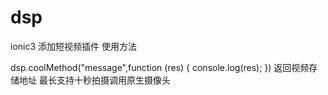 # dsp
ionic3  添加短视频插件 
使用方法

dsp.coolMethod("message",function (res) {
      console.log(res);
    })
返回视频存储地址
最长支持十秒拍摄调用原生摄像头
